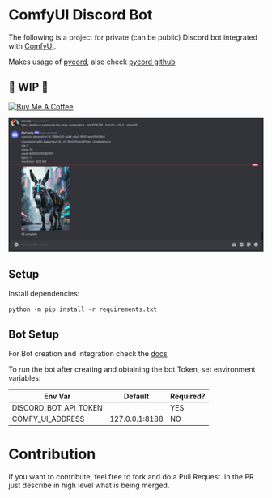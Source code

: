 # ComfyUI Discord Bot

The following is a project for private (can be public) Discord bot integrated with [ComfyUI](https://github.com/comfyanonymous/ComfyUI).

Makes usage of [pycord](https://guide.pycord.dev/installation), also check [pycord github](https://github.com/Pycord-Development/pycord/)

## 🚦 WIP 🚦

<a href="https://www.buymeacoffee.com/stavsapq" target="_blank"><img src="https://cdn.buymeacoffee.com/buttons/default-orange.png" alt="Buy Me A Coffee" height="30" width="150"></a>

![pic](.meta/screenshot.png)

## Setup

Install dependencies:

```shell
python -m pip install -r requirements.txt
```

## Bot Setup

For Bot creation and integration check the [docs](Docs/BotSetup.md)

To run the bot after creating and obtaining the bot Token, set environment variables:


| Env Var | Default | Required? |
|---------|---------|-----------|
| DISCORD_BOT_API_TOKEN  |     | YES       |
| COMFY_UI_ADDRESS | 127.0.0.1:8188    | NO        |

# Contribution

If you want to contribute, feel free to fork and do a Pull Request. in the PR just describe in high level what is being merged.